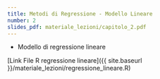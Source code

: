 ```yaml
---
title: Metodi di Regressione - Modello Lineare
number: 2
slides_pdf: materiale_lezioni/capitolo_2.pdf
---
```


- Modello di regressione lineare

[Link File R regressione lineare]({{ site.baseurl }}/materiale_lezioni/regressione_lineare.R)